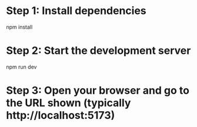 # Step 1: Install dependencies
npm install

# Step 2: Start the development server
npm run dev

# Step 3: Open your browser and go to the URL shown (typically http://localhost:5173)
